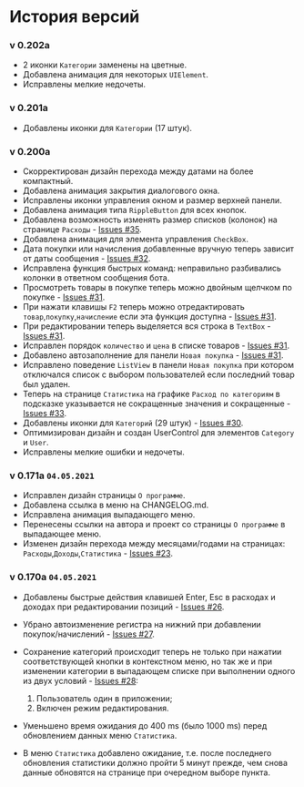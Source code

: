# История версий
### v 0.202a
* 2 иконки `Категории` заменены на цветные.
* Добавлена анимация для некоторых `UIElement`.
* Исправлены мелкие недочеты.
### v 0.201a
* Добавлены иконки для `Категории` (17 штук).
### v 0.200a
* Скорректирован дизайн перехода между датами на более компактный.
* Добавлена анимация закрытия диалогового окна.
* Исправлены иконки управления окном и размер верхней панели.
* Добавлена анимация типа ```RippleButton``` для всех кнопок.
* Добавлена возможность изменять размер списков (колонок) на странице `Расходы` - [Issues #35](/../../issues/35).
* Добавлена анимация для элемента управления `CheckBox`.
* Дата покупки или начисления добавленные вручную теперь зависит от даты сообщения - [Issues #32](/../../issues/32).
* Исправлена функция быстрых команд: неправильно разбивались колонки в ответном сообщения бота.
* Просмотреть товары в покупке теперь можно двойным щелчком по покупке - [Issues #31](/../../issues/31).
* При нажати клавишы `F2` теперь можно отредактировать `товар`,`покупку`,`начисление` если эта функция доступна - [Issues #31](/../../issues/31).
* При редактировании теперь выделяется вся строка в `TextBox` - [Issues #31](/../../issues/31).
* Исправлен порядок `количество` и `цена` в списке товаров - [Issues #31](/../../issues/31).
* Добавлено автозаполнение для панели `Новая покупка` - [Issues #31](/../../issues/31).
* Исправлено поведение `ListView` в панели `Новая покупка` при котором отключался список с выбором пользователей если последний товар был удален.
* Теперь на странице `Статистика` на графике `Расход по категориям` в подсказке указывается не сокращенные значения и сокращенные - [Issues #33](/../../issues/33).
* Добавлены иконки для `Категорий` (29 штук) - [Issues #30](/../../issues/30).
* Оптимизирован дизайн и создан UserControl для элементов `Category` и `User`.
* Исправлены мелкие ошибки и недочеты.
### v 0.171a ```04.05.2021```
* Исправлен дизайн страницы ```О программе```.
* Добавлена ссылка в меню на CHANGELOG.md.
* Исправлена анимация выпадающего меню.
* Перенесены ссылки на автора и проект со страницы ```О программе``` в выпадающее меню.
* Изменен дизайн перехода между месяцами/годами на страницах: ```Расходы```,```Доходы```,```Статистика``` - [Issues #23](/../../issues/23).
### v 0.170a ```04.05.2021```
* Добавлены быстрые действия клавишей Enter, Esc в расходах и доходах при редактировании позиций - [Issues #26](/../../issues/26).
* Убрано автоизменение регистра на нижний при добавлении покупок/начислений - [Issues #27](/../../issues/27).
* Сохранение категорий происходит теперь не только при нажатии соответствующей кнопки в контекстном меню, но так же и при изменении категории в выпадающем списке при выполнении одного из двух условий - [Issues #28](/../../issues/28):
  1. Пользователь один в приложении;
  2. Включен режим редактирования.  
  
* Уменьшено время ожидания до 400 ms (было 1000 ms) перед обновлением данных меню ```Статистика```.
* В меню ```Статистика``` добавлено ожидание, т.е. после последнего обновления статистики должно пройти 5 минут прежде, чем снова данные обновятся на странице при очередном выборе пункта.
